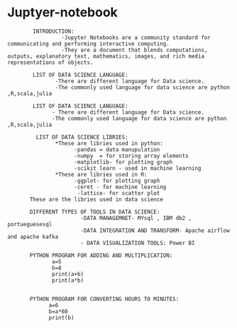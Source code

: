 # Juptyer-notebook
            INTRODUCTION:
                     -Jupyter Notebooks are a community standard for communicating and performing interactive computing. 
                     -They are a document that blends computations, outputs, explanatory text, mathematics, images, and rich media representations of objects.
           
            LIST OF DATA SCIENCE LANGUAGE:
                   -There are different language for Data science.
                   -The commonly used language for data science are python ,R,scala,julia
            
            LIST OF DATA SCIENCE LANGUAGE:
                  - There are different language for Data science.
                  -The commonly used language for data science are python ,R,scala,julia
            
             LIST OF DATA SCIENCE LIBRIES:
                   *These are libries used in python:
                         -pandas = data manupulation
                         -numpy  = for storing array elements
                         -matplotlib- for plotting graph
                         -scikit learn - used in machine learning
                   *These are libries used in R:
                         -ggplot- for plotting graph
                         -ceret - for machine learning 
                          -lattice- for scatter plot 
           These are the libries used in data science

           DIFFERENT TYPES OF TOOLS IN DATA SCIENCE:
                           -DATA MANAGEMNET- MYsql , IBM db2 , portueguesesql
                           -DATA INTEGRATION AND TRANSFORM- Apache airflow and apache kafka
                           - DATA VISUALIZATION TOOLS: Power BI
          
           PYTHON PROGRAM FOR ADDING AND MULTIPLICATION:
                  a=5
                  b=8
                  print(a+b)
                  print(a*b)

            
           PYTHON PROGRAM FOR CONVERTING HOURS TO MINUTES:
                 a=6
                 b=a*60
                 print(b)
                  
                 
       


